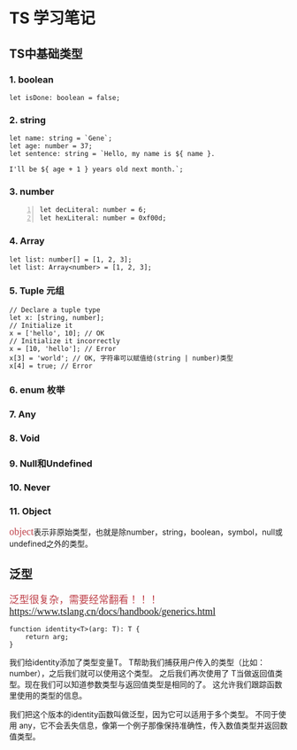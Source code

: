 # TS 学习笔记 

## TS中基础类型

### 1. boolean

```let isDone: boolean = false;```

### 2. string

``` string
let name: string = `Gene`;
let age: number = 37;
let sentence: string = `Hello, my name is ${ name }.

I'll be ${ age + 1 } years old next month.`;
```

### 3. number

``` number
let decLiteral: number = 6;
let hexLiteral: number = 0xf00d;
```

### 4. Array

``` array
let list: number[] = [1, 2, 3];
let list: Array<number> = [1, 2, 3];
```

### 5. Tuple 元组

``` tuple
// Declare a tuple type
let x: [string, number];
// Initialize it
x = ['hello', 10]; // OK
// Initialize it incorrectly
x = [10, 'hello']; // Error
x[3] = 'world'; // OK, 字符串可以赋值给(string | number)类型
x[4] = true; // Error
```

### 6. enum 枚举

### 7. Any

### 8. Void

### 9. Null和Undefined

### 10. Never

### 11. Object

<font color=#bf414a size=4 face="黑体">object</font>表示非原始类型，也就是除number，string，boolean，symbol，null或undefined之外的类型。

## 泛型


<font color=#bf414a size=4 face="黑体">泛型很复杂，需要经常翻看！！！ https://www.tslang.cn/docs/handbook/generics.html</font>
```
function identity<T>(arg: T): T {
    return arg;
}
```
我们给identity添加了类型变量T。 T帮助我们捕获用户传入的类型（比如：number），之后我们就可以使用这个类型。 之后我们再次使用了 T当做返回值类型。现在我们可以知道参数类型与返回值类型是相同的了。 这允许我们跟踪函数里使用的类型的信息。

我们把这个版本的identity函数叫做泛型，因为它可以适用于多个类型。 不同于使用 any，它不会丢失信息，像第一个例子那像保持准确性，传入数值类型并返回数值类型。



